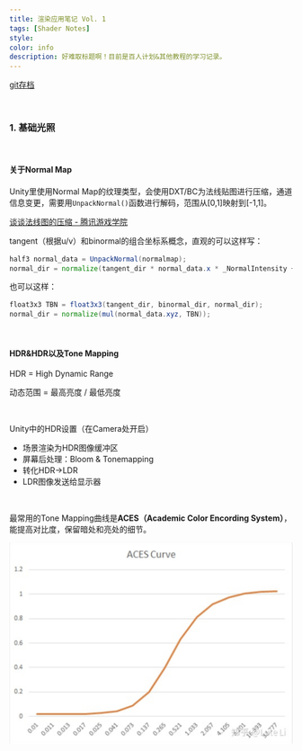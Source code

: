```yaml
---
title: 渲染应用笔记 Vol. 1
tags: [Shader Notes]
style: 
color: info
description: 好难取标题啊！目前是百人计划&其他教程的学习记录。
---
```


<script src="https://polyfill.io/v3/polyfill.min.js?features=es6"></script>
<script id="MathJax-script" async src="https://cdn.jsdelivr.net/npm/mathjax@3/es5/tex-mml-chtml.js"></script>
<script> 
MathJax = {
  tex: {
    inlineMath: [['$', '$']],
    processEscapes: true
  }
};
</script>
[git存档](https://github.com/Friedsoda/ShaderNotes)

<br/>

### 1. 基础光照

<br/>

#### 关于Normal Map

Unity里使用Normal Map的纹理类型，会使用DXT/BC为法线贴图进行压缩，通道信息变更，需要用`UnpackNormal()`函数进行解码，范围从[0,1]映射到[-1,1]。

[谈谈法线图的压缩 - 腾讯游戏学院](https://gameinstitute.qq.com/community/detail/123850)

tangent（根据u/v）和binormal的组合坐标系概念，直观的可以这样写：

```glsl
half3 normal_data = UnpackNormal(normalmap);
normal_dir = normalize(tangent_dir * normal_data.x * _NormalIntensity + binormal_dir * normal_data.y * _NormalIntensity + normal_dir * normal_data.z);
```

也可以这样：

```glsl
float3x3 TBN = float3x3(tangent_dir, binormal_dir, normal_dir);
normal_dir = normalize(mul(normal_data.xyz, TBN));
```



<br/>

#### HDR&HDR以及Tone Mapping

HDR = High Dynamic Range    

动态范围 = 最高亮度 / 最低亮度

<br/>



Unity中的HDR设置（在Camera处开启）

- 场景渲染为HDR图像缓冲区
- 屏幕后处理：Bloom & Tonemapping
- 转化HDR->LDR
- LDR图像发送给显示器

<br/>

最常用的Tone Mapping曲线是**ACES（Academic Color Encording System）**，能提高对比度，保留暗处和亮处的细节。

![avatar](../assets/img/post2/note/1.png)





<br/>

<br/>
